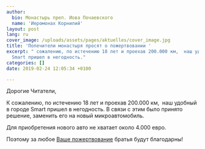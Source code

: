 ```yaml
---
author:
  bio: Монастырь преп. Иова Почаевского
  name: 'Иеромонах Корнилий'
layout: post
lang: ru
cover_image: /uploads/assets/pages/aktuelles/cover_image.jpg
title: 'Попечители монастыря просят о пожертвовании '
excerpt: " сожалению, по истечению 18 лет и проехав 200.000 км,  наш удобный в городе
  Smart пришел в негодность."
categories: []
date: 2019-02-24 12:05:34 +0100

---
```

Дорогие Читатели,

К сожалению, по истечению 18 лет и проехав 200.000 км,  наш удобный в городе Smart пришел в негодность. В связи с этим было принято решение, заменить его на новый микроавтомобиль.

Для приобретения нового авто не хватает около 4.000 евро.

Поэтому за любое [Ваше пожертвование](https://www.hiobmon.org/ru/pozhertvovania/ "Ваше пожертвование") братья будут благодарны!
